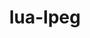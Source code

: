 ---
title: "lua-lpeg"
layout: cache
categories: [package, develop]
meta: {"versions": ["1.0.2-1", "1.1.0-1"], "compilers": ["gcc@=10.2.1", "gcc@=7.5.0"], "oss": ["centos7", "ubuntu18.04"], "platforms": ["linux"], "targets": ["x86_64_v3"], "stacks": ["developer-tools", "developer-tools-manylinux2014", "root"], "num_specs": 6, "num_specs_by_stack": {"root": 6, "developer-tools-manylinux2014": 1, "developer-tools": 2}}
spec_details: [{"hash": "ib5ygawi5latzeyc2nc6hu5rcuqf26sj", "compiler": "gcc@=10.2.1", "versions": ["1.0.2-1"], "os": "centos7", "platform": "linux", "target": "x86_64_v3", "variants": ["build_system=lua"], "stacks": ["root"], "size": "-", "tarball": "https://binaries.spack.io/develop/build_cache/linux-centos7-x86_64_v3/gcc-10.2.1/lua-lpeg-1.0.2-1/linux-centos7-x86_64_v3-gcc-10.2.1-lua-lpeg-1.0.2-1-ib5ygawi5latzeyc2nc6hu5rcuqf26sj.spack"}, {"hash": "michq3wzcmzwk6bazgqic7rxsx2hr67a", "compiler": "gcc@=10.2.1", "versions": ["1.1.0-1"], "os": "centos7", "platform": "linux", "target": "x86_64_v3", "variants": ["build_system=lua"], "stacks": ["root", "developer-tools-manylinux2014"], "size": "-", "tarball": "https://binaries.spack.io/develop/build_cache/linux-centos7-x86_64_v3/gcc-10.2.1/lua-lpeg-1.1.0-1/linux-centos7-x86_64_v3-gcc-10.2.1-lua-lpeg-1.1.0-1-michq3wzcmzwk6bazgqic7rxsx2hr67a.spack"}, {"hash": "gwu6eutqdfmsl4jjp534wzuq6ghhjuss", "compiler": "gcc@=10.2.1", "versions": ["1.0.2-1"], "os": "centos7", "platform": "linux", "target": "x86_64_v3", "variants": ["build_system=lua"], "stacks": ["root"], "size": "-", "tarball": "https://binaries.spack.io/develop/build_cache/linux-centos7-x86_64_v3/gcc-10.2.1/lua-lpeg-1.0.2-1/linux-centos7-x86_64_v3-gcc-10.2.1-lua-lpeg-1.0.2-1-gwu6eutqdfmsl4jjp534wzuq6ghhjuss.spack"}, {"hash": "3iqfuctdtd7nptvtjmifjtyjgbg2htaq", "compiler": "gcc@=10.2.1", "versions": ["1.0.2-1"], "os": "centos7", "platform": "linux", "target": "x86_64_v3", "variants": ["build_system=lua"], "stacks": ["root"], "size": "-", "tarball": "https://binaries.spack.io/develop/build_cache/linux-centos7-x86_64_v3/gcc-10.2.1/lua-lpeg-1.0.2-1/linux-centos7-x86_64_v3-gcc-10.2.1-lua-lpeg-1.0.2-1-3iqfuctdtd7nptvtjmifjtyjgbg2htaq.spack"}, {"hash": "dxcyod4ckz6mfkgvp3icedrrs73ezc5h", "compiler": "gcc@=7.5.0", "versions": ["1.0.2-1"], "os": "ubuntu18.04", "platform": "linux", "target": "x86_64_v3", "variants": ["build_system=lua"], "stacks": ["root", "developer-tools"], "size": "-", "tarball": "https://binaries.spack.io/develop/build_cache/linux-ubuntu18.04-x86_64_v3/gcc-7.5.0/lua-lpeg-1.0.2-1/linux-ubuntu18.04-x86_64_v3-gcc-7.5.0-lua-lpeg-1.0.2-1-dxcyod4ckz6mfkgvp3icedrrs73ezc5h.spack"}, {"hash": "4e6nfblon4vhhh2afhyev5efzomikf5j", "compiler": "gcc@=7.5.0", "versions": ["1.0.2-1"], "os": "ubuntu18.04", "platform": "linux", "target": "x86_64_v3", "variants": ["build_system=lua"], "stacks": ["root", "developer-tools"], "size": "-", "tarball": "https://binaries.spack.io/develop/build_cache/linux-ubuntu18.04-x86_64_v3/gcc-7.5.0/lua-lpeg-1.0.2-1/linux-ubuntu18.04-x86_64_v3-gcc-7.5.0-lua-lpeg-1.0.2-1-4e6nfblon4vhhh2afhyev5efzomikf5j.spack"}]
---